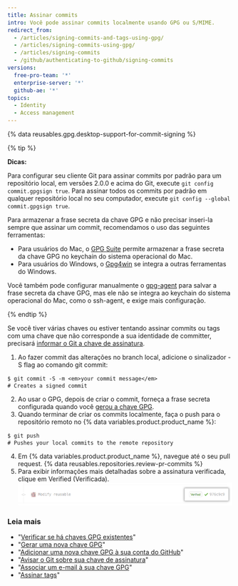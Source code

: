 ```yaml
---
title: Assinar commits
intro: Você pode assinar commits localmente usando GPG ou S/MIME.
redirect_from:
  - /articles/signing-commits-and-tags-using-gpg/
  - /articles/signing-commits-using-gpg/
  - /articles/signing-commits
  - /github/authenticating-to-github/signing-commits
versions:
  free-pro-team: '*'
  enterprise-server: '*'
  github-ae: '*'
topics:
  - Identity
  - Access management
---
```

{% data reusables.gpg.desktop-support-for-commit-signing %}

{% tip %}

**Dicas:**

Para configurar seu cliente Git para assinar commits por padrão para um repositório local, em versões 2.0.0 e acima do Git, execute `git config commit.gpgsign true`. Para assinar todos os commits por padrão em qualquer repositório local no seu computador, execute `git config --global commit.gpgsign true`.

Para armazenar a frase secreta da chave GPG e não precisar inseri-la sempre que assinar um commit, recomendamos o uso das seguintes ferramentas:
  - Para usuários do Mac, o [GPG Suite](https://gpgtools.org/) permite armazenar a frase secreta da chave GPG no keychain do sistema operacional do Mac.
  - Para usuários do Windows, o [Gpg4win](https://www.gpg4win.org/) se integra a outras ferramentas do Windows.

Você também pode configurar manualmente o [gpg-agent](http://linux.die.net/man/1/gpg-agent) para salvar a frase secreta da chave GPG, mas ele não se integra ao keychain do sistema operacional do Mac, como o ssh-agent, e exige mais configuração.

{% endtip %}

Se você tiver várias chaves ou estiver tentando assinar commits ou tags com uma chave que não corresponde a sua identidade de committer, precisará [informar o Git a chave de assinatura](/articles/telling-git-about-your-signing-key).

1. Ao fazer commit das alterações no branch local, adicione o sinalizador -S flag ao comando git commit:
  ```shell
  $ git commit -S -m <em>your commit message</em>
  # Creates a signed commit
  ```
2. Ao usar o GPG, depois de criar o commit, forneça a frase secreta configurada quando você [gerou a chave GPG](/articles/generating-a-new-gpg-key).
3. Quando terminar de criar os commits localmente, faça o push para o repositório remoto no {% data variables.product.product_name %}:
  ```shell
  $ git push
  # Pushes your local commits to the remote repository
  ```
4. Em
{% data variables.product.product_name %}, navegue até o seu pull request.
{% data reusables.repositories.review-pr-commits %}
5. Para exibir informações mais detalhadas sobre a assinatura verificada, clique em Verified (Verificada). ![Commit assinado](/assets/images/help/commits/gpg-signed-commit-verified-without-details.png)

### Leia mais

* "[Verificar se há chaves GPG existentes](/articles/checking-for-existing-gpg-keys)"
* "[Gerar uma nova chave GPG](/articles/generating-a-new-gpg-key)"
* "[Adicionar uma nova chave GPG à sua conta do GitHub](/articles/adding-a-new-gpg-key-to-your-github-account)"
* "[Avisar o Git sobre sua chave de assinatura](/articles/telling-git-about-your-signing-key)"
* "[Associar um e-mail à sua chave GPG](/articles/associating-an-email-with-your-gpg-key)"
* "[Assinar tags](/articles/signing-tags)"

